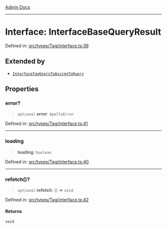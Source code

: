 [Admin Docs](/)

***

# Interface: InterfaceBaseQueryResult

Defined in: [src/types/Tag/interface.ts:39](https://github.com/PalisadoesFoundation/talawa-admin/blob/main/src/types/Tag/interface.ts#L39)

## Extended by

- [`InterfaceTagUsersToAssignToQuery`](InterfaceTagUsersToAssignToQuery.md)

## Properties

### error?

> `optional` **error**: `ApolloError`

Defined in: [src/types/Tag/interface.ts:41](https://github.com/PalisadoesFoundation/talawa-admin/blob/main/src/types/Tag/interface.ts#L41)

***

### loading

> **loading**: `boolean`

Defined in: [src/types/Tag/interface.ts:40](https://github.com/PalisadoesFoundation/talawa-admin/blob/main/src/types/Tag/interface.ts#L40)

***

### refetch()?

> `optional` **refetch**: () => `void`

Defined in: [src/types/Tag/interface.ts:42](https://github.com/PalisadoesFoundation/talawa-admin/blob/main/src/types/Tag/interface.ts#L42)

#### Returns

`void`
